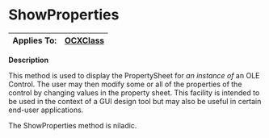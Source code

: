 




<h1 class="heading"><span class="name">ShowProperties</span></h1>

| Applies To: | [OCXClass](./ocxclass.md) |
| --- | ---  |


**Description**


This method is used to display the PropertySheet for *an instance of* an OLE Control. The user may then modify some or all of the properties of the control by changing values in the property sheet. This facility is intended to be used in the context of a GUI design tool but may also be useful in certain end-user applications.


The ShowProperties method is niladic.



